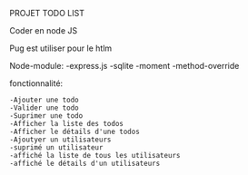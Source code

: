 PROJET TODO LIST

Coder en node JS

Pug est utiliser pour le htlm

Node-module:
    -express.js
    -sqlite
    -moment
    -method-override

fonctionnalité: 

    -Ajouter une todo
    -Valider une todo
    -Suprimer une todo
    -Afficher la liste des todos
    -Afficher le détails d'une todos
    -Ajoutyer un utilisateurs
    -suprimé un utilisateur
    -affiché la liste de tous les utilisateurs
    -affiché le détails d'un utilisateurs
